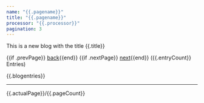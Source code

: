 ```yaml
---
name: "{{.pagename}}"
title: "{{.pagename}}"
processor: "{{.processor}}"
pagination: 3
---
```

This is a new blog with the title {{.title}}

{{if .prevPage}} <a href="{{.prevPage}}">back</a>{{end}} {{if .nextPage}} <a href="{{.nextPage}}">next</a>{{end}}  ({{.entryCount}} Entries)

{{.blogentries}}
<hr/>
{{.actualPage}}/{{.pageCount}}